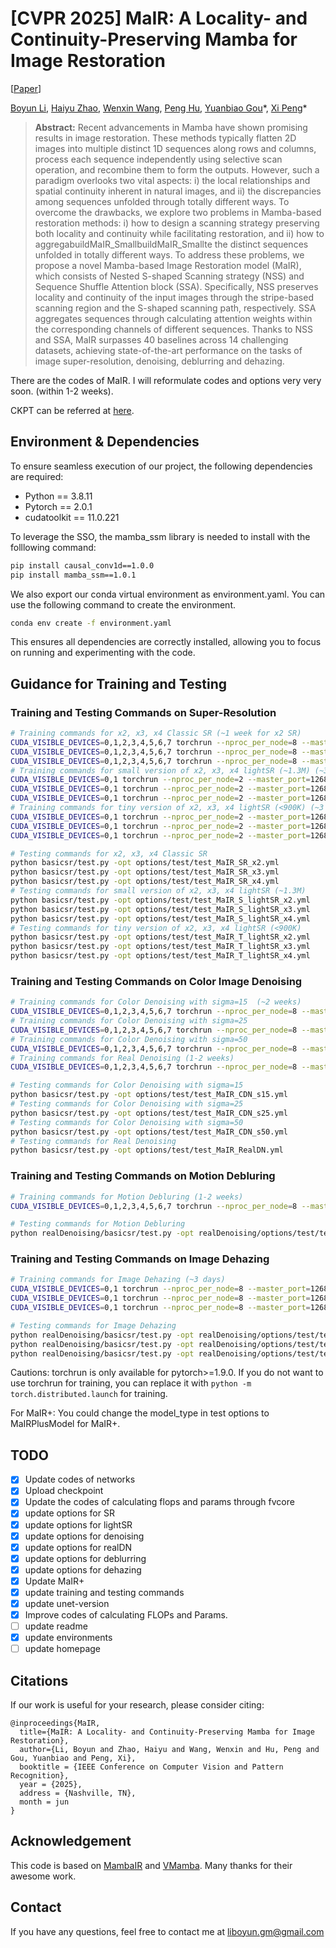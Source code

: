 # [CVPR 2025] MaIR: A Locality- and Continuity-Preserving Mamba for Image Restoration

[[Paper](https://arxiv.org/abs/2412.20066)]

[Boyun Li](https://liboyun.github.io/), [Haiyu Zhao](https://pandint.github.io/), [Wenxin Wang](https://hi-wenxin.github.io/), [Peng Hu](https://penghu-cs.github.io/), [Yuanbiao Gou](https://ybgou.github.io/)\*, [Xi Peng](https://pengxi.me/)\*

> **Abstract:**  Recent advancements in Mamba have shown promising results in image restoration. These methods typically flatten 2D images into multiple distinct 1D sequences along rows and columns, process each sequence independently using selective scan operation, and recombine them to form the outputs. However, such a paradigm overlooks two vital aspects: i) the local relationships and spatial continuity inherent in natural images, and ii) the discrepancies among sequences unfolded through totally different ways. To overcome the drawbacks, we explore two problems in Mamba-based restoration methods: i) how to design a scanning strategy preserving both locality and continuity while facilitating restoration, and ii) how to aggregabuildMaIR_SmallbuildMaIR_Smallte the distinct sequences unfolded in totally different ways. To address these problems, we propose a novel Mamba-based Image Restoration model (MaIR), which consists of Nested S-shaped Scanning strategy (NSS) and Sequence Shuffle Attention block (SSA). Specifically, NSS preserves locality and continuity of the input images through the stripe-based scanning region and the S-shaped scanning path, respectively. SSA aggregates sequences through calculating attention weights within the corresponding channels of different sequences. Thanks to NSS and SSA, MaIR surpasses 40 baselines across 14 challenging datasets, achieving state-of-the-art performance on the tasks of image super-resolution, denoising, deblurring and dehazing.

There are the codes of MaIR. I will reformulate codes and options very very soon. (within 1-2 weeks).

CKPT can be referred at [here](https://drive.google.com/drive/folders/1YYmIVTyynLg-Kfu-mviq24WdVkJu-S3M?usp=sharing).

## Environment & Dependencies
To ensure seamless execution of our project, the following dependencies are required:
* Python == 3.8.11
* Pytorch == 2.0.1
* cudatoolkit == 11.0.221
  
To leverage the SSO, the mamba_ssm library is needed to install with the folllowing command:

```bash
pip install causal_conv1d==1.0.0
pip install mamba_ssm==1.0.1
```

We also export our conda virtual environment as environment.yaml. You can use the following command to create the environment.
```bash
conda env create -f environment.yaml
```
This ensures all dependencies are correctly installed, allowing you to focus on running and experimenting with the code.

## Guidance for Training and Testing

### Training and Testing Commands on Super-Resolution

```bash
# Training commands for x2, x3, x4 Classic SR (~1 week for x2 SR)
CUDA_VISIBLE_DEVICES=0,1,2,3,4,5,6,7 torchrun --nproc_per_node=8 --master_port=1268 basicsr/trainF.py -opt options/train/train_MaIR_SR_x2.yml --launcher pytorch
CUDA_VISIBLE_DEVICES=0,1,2,3,4,5,6,7 torchrun --nproc_per_node=8 --master_port=1268 basicsr/trainF.py -opt options/train/train_MaIR_SR_x3.yml --launcher pytorch
CUDA_VISIBLE_DEVICES=0,1,2,3,4,5,6,7 torchrun --nproc_per_node=8 --master_port=1268 basicsr/trainF.py -opt options/train/train_MaIR_SR_x4.yml --launcher pytorch
# Training commands for small version of x2, x3, x4 lightSR (~1.3M) (~3 days)
CUDA_VISIBLE_DEVICES=0,1 torchrun --nproc_per_node=2 --master_port=1268 basicsr/trainF.py -opt options/train/train_MaIR_S_lightSR_x2.yml --launcher pytorch
CUDA_VISIBLE_DEVICES=0,1 torchrun --nproc_per_node=2 --master_port=1268 basicsr/trainF.py -opt options/train/train_MaIR_S_lightSR_x3.yml --launcher pytorch
CUDA_VISIBLE_DEVICES=0,1 torchrun --nproc_per_node=2 --master_port=1268 basicsr/trainF.py -opt options/train/train_MaIR_S_lightSR_x4.yml --launcher pytorch
# Training commands for tiny version of x2, x3, x4 lightSR (<900K) (~3 days)
CUDA_VISIBLE_DEVICES=0,1 torchrun --nproc_per_node=2 --master_port=1268 basicsr/trainF.py -opt options/train/train_MaIR_T_lightSR_x2.yml --launcher pytorch
CUDA_VISIBLE_DEVICES=0,1 torchrun --nproc_per_node=2 --master_port=1268 basicsr/trainF.py -opt options/train/train_MaIR_T_lightSR_x3.yml --launcher pytorch
CUDA_VISIBLE_DEVICES=0,1 torchrun --nproc_per_node=2 --master_port=1268 basicsr/trainF.py -opt options/train/train_MaIR_T_lightSR_x4.yml --launcher pytorch

# Testing commands for x2, x3, x4 Classic SR
python basicsr/test.py -opt options/test/test_MaIR_SR_x2.yml
python basicsr/test.py -opt options/test/test_MaIR_SR_x3.yml
python basicsr/test.py -opt options/test/test_MaIR_SR_x4.yml
# Testing commands for small version of x2, x3, x4 lightSR (~1.3M)
python basicsr/test.py -opt options/test/test_MaIR_S_lightSR_x2.yml
python basicsr/test.py -opt options/test/test_MaIR_S_lightSR_x3.yml
python basicsr/test.py -opt options/test/test_MaIR_S_lightSR_x4.yml
# Testing commands for tiny version of x2, x3, x4 lightSR (<900K)
python basicsr/test.py -opt options/test/test_MaIR_T_lightSR_x2.yml
python basicsr/test.py -opt options/test/test_MaIR_T_lightSR_x3.yml
python basicsr/test.py -opt options/test/test_MaIR_T_lightSR_x4.yml
```

### Training and Testing Commands on Color Image Denoising

```bash
# Training commands for Color Denoising with sigma=15  (~2 weeks)
CUDA_VISIBLE_DEVICES=0,1,2,3,4,5,6,7 torchrun --nproc_per_node=8 --master_port=1268 basicsr/trainF.py -opt options/train/train_MaIR_CDN_s15.yml --launcher pytorch
# Training commands for Color Denoising with sigma=25
CUDA_VISIBLE_DEVICES=0,1,2,3,4,5,6,7 torchrun --nproc_per_node=8 --master_port=1268 basicsr/trainF.py -opt options/train/train_MaIR_CDN_s25.yml --launcher pytorch
# Training commands for Color Denoising with sigma=50
CUDA_VISIBLE_DEVICES=0,1,2,3,4,5,6,7 torchrun --nproc_per_node=8 --master_port=1268 basicsr/trainF.py -opt options/train/train_MaIR_CDN_s50.yml --launcher pytorch
# Training commands for Real Denoising (1-2 weeks)
CUDA_VISIBLE_DEVICES=0,1,2,3,4,5,6,7 torchrun --nproc_per_node=8 --master_port=1268 realDenoising/basicsr/trainF.py -opt realDenoising/options/train/train_MaIR_RealDN.yml --launcher pytorch

# Testing commands for Color Denoising with sigma=15
python basicsr/test.py -opt options/test/test_MaIR_CDN_s15.yml
# Testing commands for Color Denoising with sigma=25
python basicsr/test.py -opt options/test/test_MaIR_CDN_s25.yml
# Testing commands for Color Denoising with sigma=50
python basicsr/test.py -opt options/test/test_MaIR_CDN_s50.yml
# Testing commands for Real Denoising
python basicsr/test.py -opt options/test/test_MaIR_RealDN.yml
```


### Training and Testing Commands on Motion Debluring

```bash
# Training commands for Motion Debluring (1-2 weeks)
CUDA_VISIBLE_DEVICES=0,1,2,3,4,5,6,7 torchrun --nproc_per_node=8 --master_port=1268 realDenoising/basicsr/trainF.py -opt realDenoising/options/train/train_MaIR_MotionDeblur.yml --launcher pytorch

# Testing commands for Motion Debluring
python realDenoising/basicsr/test.py -opt realDenoising/options/test/test_MaIR_MotionDeblur.yml
```

### Training and Testing Commands on Image Dehazing

```bash
# Training commands for Image Dehazing (~3 days)
CUDA_VISIBLE_DEVICES=0,1 torchrun --nproc_per_node=8 --master_port=1268 realDenoising/basicsr/trainF.py -opt realDenoising/options/train/train_MaIR_ITS.yml --launcher pytorch
CUDA_VISIBLE_DEVICES=0,1 torchrun --nproc_per_node=8 --master_port=1268 realDenoising/basicsr/trainF.py -opt realDenoising/options/train/train_MaIR_OTS.yml --launcher pytorch
CUDA_VISIBLE_DEVICES=0,1 torchrun --nproc_per_node=8 --master_port=1268 realDenoising/basicsr/trainF.py -opt realDenoising/options/train/train_MaIR_R6K.yml --launcher pytorch

# Testing commands for Image Dehazing
python realDenoising/basicsr/test.py -opt realDenoising/options/test/test_MaIR_ITS.yml
python realDenoising/basicsr/test.py -opt realDenoising/options/test/test_MaIR_OTS.yml
python realDenoising/basicsr/test.py -opt realDenoising/options/test/test_MaIR_R6K.yml
```


Cautions: torchrun is only available for pytorch>=1.9.0. If you do not want to use torchrun for training, you can replace it with `python -m torch.distributed.launch` for training.

For MaIR+: You could change the model_type in test options to MaIRPlusModel for MaIR+.

## TODO

* [X] Update codes of networks
* [X] Upload checkpoint
* [X] Update the codes of calculating flops and params through fvcore
* [X] update options for SR
* [X] update options for lightSR
* [X] update options for denoising
* [X] update options for realDN
* [X] update options for deblurring
* [X] update options for dehazing
* [X] Update MaIR+
* [x] update training and testing commands
* [X] update unet-version
* [X] Improve codes of calculating FLOPs and Params.
* [ ] update readme
* [X] update environments
* [ ] update homepage

## Citations

If our work is useful for your research, please consider citing:

```
@inproceedings{MaIR,
  title={MaIR: A Locality- and Continuity-Preserving Mamba for Image Restoration},
  author={Li, Boyun and Zhao, Haiyu and Wang, Wenxin and Hu, Peng and Gou, Yuanbiao and Peng, Xi},
  booktitle = {IEEE Conference on Computer Vision and Pattern Recognition},
  year = {2025},
  address = {Nashville, TN},
  month = jun
}
```

## Acknowledgement

This code is based on [MambaIR](https://github.com/csguoh/MambaIR/) and [VMamba](https://github.com/MzeroMiko/VMamba). Many thanks for their awesome work.

## Contact

If you have any questions, feel free to contact me at liboyun.gm@gmail.com
